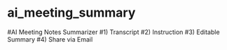 # ai_meeting_summary
#AI Meeting Notes Summarizer
#1) Transcript
#2) Instruction
#3) Editable Summary
#4) Share via Email
